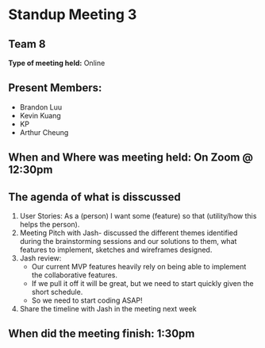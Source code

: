 # Standup Meeting 3
## Team 8

**Type of meeting held:** Online

## Present Members:  
- Brandon Luu
- Kevin Kuang
- KP
- Arthur Cheung

## When and Where was meeting held: On Zoom @ 12:30pm

## The agenda of what is disscussed
1. User Stories: As a (person) I want some (feature) so that (utility/how this helps the person).
2. Meeting Pitch with Jash- discussed the different themes identified during the brainstorming sessions and our solutions to them, what features to implement, sketches and wireframes designed.
3. Jash review:
   - Our current MVP features heavily rely on being able to implement the collaborative features.
   - If we pull it off it will be great, but we need to start quickly given the short schedule.
   - So we need to start coding ASAP!
5. Share the timeline with Jash in the meeting next week
## When did the meeting finish: 1:30pm
